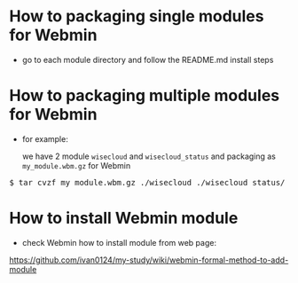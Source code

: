# How to packaging single modules for Webmin
- go to each module directory and follow the README.md install steps

# How to packaging multiple modules for Webmin
- for example: 

  we have 2 module `wisecloud` and `wisecloud_status` and packaging as  `my_module.wbm.gz` for Webmin
<pre>
$ tar cvzf my_module.wbm.gz ./wisecloud ./wisecloud_status/
</pre>

# How to install Webmin module
- check Webmin how to install module from web page:

https://github.com/ivan0124/my-study/wiki/webmin-formal-method-to-add-module       


